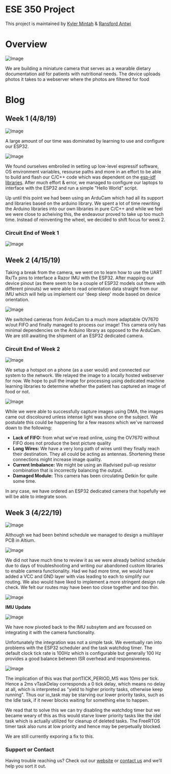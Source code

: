 # ESE 350 Project

This project is maintained by [Kyler Mintah](https://github.com/kylermintah) & [Ransford Antwi](https://github.com/masterford)

# Overview
![Image](docs/20190421_041634.jpg)

We are building a miniature camera that serves as a wearable dietary documentation aid for patients with nutritional needs. The device uploads photos it takes to a webserver where the photos are filtered for food

# Blog
## Week 1 (4/8/19)
![Image](docs/20190421_135823.gif)

A large amount of our time was dominated by learning to use and configure our ESP32.

![Image](docs/makemenuconfig.jpeg)

We found ourselves embroiled in setting up low-level espressif software, OS environment variables, resourse paths and more in an effort to be able to build and flash our C/C++ code which was dependent on the [esp-idf libraries](https://github.com/espressif/esp-idf). After much effort & error, we managed to configure our laptops to interface with the ESP32 and run a simple "Hello World" script.

Up until this point we had been using an ArduCam which had all its support and libraries based on the arduino library. We spent a lot of time rewriting the Arduino libraries into our own libraries in pure C/C++ and while we feel we were close to acheiving this, the endeavour proved to take up too much time. Instead of reinventing the wheel, we decided to shift focus for week 2.

### Circuit End of Week 1
![Image](docs/IMG-20190409-WA0017.jpeg)



## Week 2 (4/15/19)

Taking a break from the camera, we  went on to learn how to use the UART Rx/Tx pins to interface a Razor IMU with the ESP32. After mapping our device pinout (as there seem to be a couple of ESP32 models out there with different pinouts) we were able to read orientation data straight from our IMU which will help us implement our 'deep sleep' mode based on device orientation.

![Image](docs/20190421_152900.gif)

We switched cameras from ArduCam to a much more adaptable OV7670 w/out FIFO and finally managed to process our image! This camera only has minimal dependencies on the Arduino library as opposed to the ArduCam. We are still awaiting the shipment of an ESP32 dedicated camera.

### Circuit End of Week 2
![Image](docs/april21circuit.jpg)


We setup a hotspot on a phone (as a user would) and connected our system to the network. We relayed the image to  a locally hosted webserver for now. We hope to pull the image for processing using dedicated machine learning libraries to determine whether the patient has captured an image of food or not.

![Image](docs/20190421_155116.jpg)

While we were able to successfully capture images using DMA, the images came out discoloured unless intense light was shone on the subject. We postulate this could be happening for a few reasons which we've narrowed down to the following:

- **Lack of FIFO:** from what we've read online, using the OV7670 without FIFO does not produce the best picture quality
- **Long Wires:** We have a very long path of wires until they finally reach their destination. They all could be acting as antennas. Shortening these connections might increase image quality.
- **Current Imbalance:** We might be using an illadvised pull-up resistor combination that is incorrectly balancing the output.
- **Damaged Module:** This camera has been circulating Detkin for quite some time.

In any case, we have ordered an ESP32 dedicated camera that hopefully we will be able to integrate soon.

## Week 3 (4/22/19)

![Image](docs/AltiumSplash.PNG)

Although we had been behind schedule we managed to design a multilayer PCB in Altium. 

![Image](docs/PCB123.PNG)

We did not have much time to review it as we were already behind schedule due to days of troubleshooting and writing our abandoned custom libraries to enable camera functionality. 
Had we had more time, we would have added a VCC and GND layer with vias leading to each to simplify our routing. We also would have liked to implement a more stringent design rule check. We felt our routes may have been too close together and too thin.

![Image](docs/SchematicSmaller.PNG)

**IMU Update**

![Image](docs/IMURazor.png)

We have now pivoted back to the IMU subsytem and are focussed on integrating it with the camera functionality. 

Unfortunately the integration was not a simple task. We eventually ran into problems with the ESP32 scheduler and the task watchdog timer. 
The default clock tick rate is 100Hz which is configurable but generally 100 Hz provides a good balance between ISR overhead and responsiveness.

![Image](docs/ErrorMessage.png)

The implication of this was that portTICK_PERIOD_MS was 10ms per tick. Hence a 2ms vTaskDelay corresponds a 0 tick delay, which means no delay at all, which is interpreted as "yield to higher priority tasks, otherwise keep running". Thus our io_task may be starving our lower priority tasks, such as the Idle task, if it never blocks waiting for something else to happen.

We read that to solve this we can try disabling the watchdog timer but we became weary of this as this would starve lower priority tasks like the idel task which is actually utilized for cleanup of deleted tasks. The FreeRTOS timer task also runs at low priority and hence may be perpetually blocked.

We are still currently exporing a fix to this.



### Support or Contact

Having trouble reaching us? Check out our [website](https://www.silkblu.com) or [contact us](mailto:kmintah@seas.upenn.edu) and we’ll help you sort it out.
